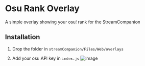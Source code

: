 # Osu Rank Overlay
A simple overlay showing your osu! rank for the StreamCompanion

## Installation
1. Drop the folder in 
```streamCompanion/Files/Web/overlays```

2. Add your osu API key in ```index.js```
![image](https://github.com/Lorkydey/Osu-Rank-Overlay/assets/57268822/e1909178-a679-46fe-b706-066c71e9a7ca)
